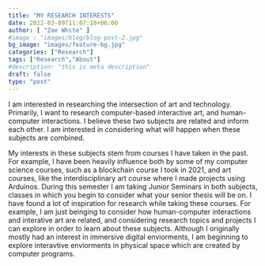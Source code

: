 ```yaml
---
title: "MY RESEARCH INTERESTS"
date: 2022-03-09T11:07:10+06:00
author: [ "Zoe White" ]
#image : "images/blog/blog-post-2.jpg"
bg_image: "images/feature-bg.jpg"
categories: ["Research"]
tags: ["Research","About"]
#description: "this is meta description"
draft: false
type: "post"
---
```



I am interested in researching the intersection of art and technology. Primarily, I want to research computer-based interactive art, and human-computer interactions. I believe these two subjects are related and inform each other. I am interested in considering what will happen when these subjects are combined. 

My interests in these subjects stem from courses I have taken in the past. For example, I have been heavily influence both by some of my computer science courses, such as a blockchain course I took in 2021, and art courses, like the interdisciplinary art course where I made projects using Arduinos. During this semester I am taking Junior Seminars in both subjects, classes in which you begin to consider what your senior thesis will be on. I have found a lot of inspiration for research while taking these courses. For example, I am just beinging to consider how human-computer interactions and interative art are related, and considering research topics and projects I can explore in order to learn about these subjects. Although I originally mostly had an interest in immersive digital enviorments, I am beginning to explore interavtive enviorments in physical space which are created by computer programs.